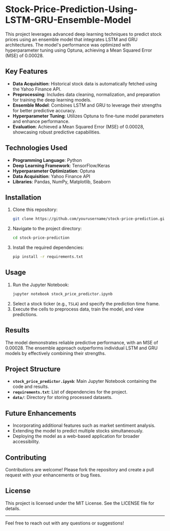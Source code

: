# Stock-Price-Prediction-Using-LSTM-GRU-Ensemble-Model
This project leverages advanced deep learning techniques to predict stock prices using an ensemble model that integrates LSTM and GRU architectures. The model's performance was optimized with hyperparameter tuning using Optuna, achieving a Mean Squared Error (MSE) of 0.00028.

## Key Features
- **Data Acquisition**: Historical stock data is automatically fetched using the Yahoo Finance API.
- **Preprocessing**: Includes data cleaning, normalization, and preparation for training the deep learning models.
- **Ensemble Model**: Combines LSTM and GRU to leverage their strengths for better predictive accuracy.
- **Hyperparameter Tuning**: Utilizes Optuna to fine-tune model parameters and enhance performance.
- **Evaluation**: Achieved a Mean Squared Error (MSE) of 0.00028, showcasing robust predictive capabilities.

## Technologies Used
- **Programming Language**: Python
- **Deep Learning Framework**: TensorFlow/Keras
- **Hyperparameter Optimization**: Optuna
- **Data Acquisition**: Yahoo Finance API
- **Libraries**: Pandas, NumPy, Matplotlib, Seaborn

## Installation

1. Clone this repository:
   ```bash
   git clone https://github.com/yourusername/stock-price-prediction.git
   ```
2. Navigate to the project directory:
   ```bash
   cd stock-price-prediction
   ```
3. Install the required dependencies:
   ```bash
   pip install -r requirements.txt
   ```

## Usage

1. Run the Jupyter Notebook:
   ```bash
   jupyter notebook stock_price_predictor.ipynb
   ```
2. Select a stock ticker (e.g., `TSLA`) and specify the prediction time frame.
3. Execute the cells to preprocess data, train the model, and view predictions.

## Results
The model demonstrates reliable predictive performance, with an MSE of 0.00028. The ensemble approach outperforms individual LSTM and GRU models by effectively combining their strengths.

## Project Structure
- **`stock_price_predictor.ipynb`**: Main Jupyter Notebook containing the code and results.
- **`requirements.txt`**: List of dependencies for the project.
- **`data/`**: Directory for storing processed datasets.

## Future Enhancements
- Incorporating additional features such as market sentiment analysis.
- Extending the model to predict multiple stocks simultaneously.
- Deploying the model as a web-based application for broader accessibility.

## Contributing
Contributions are welcome! Please fork the repository and create a pull request with your enhancements or bug fixes.

## License
This project is licensed under the MIT License. See the LICENSE file for details.

---

Feel free to reach out with any questions or suggestions!
